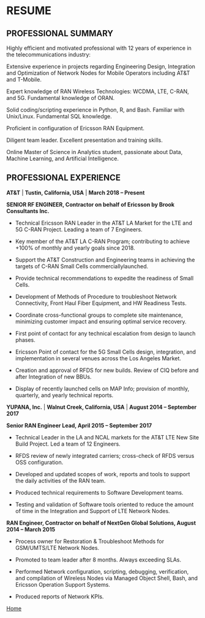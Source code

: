 # RESUME

## PROFESSIONAL SUMMARY

Highly efficient and motivated professional with 12 years of experience in the telecommunications industry:

Extensive experience in projects regarding Engineering Design, Integration and Optimization of Network Nodes for Mobile Operators including AT&T and T-Mobile.

Expert knowledge of RAN Wireless Technologies: WCDMA, LTE, C-RAN, and 5G. Fundamental knowledge of ORAN.

Solid coding/scripting experience in Python, R, and Bash. Familiar with Unix/Linux. Fundamental SQL knowledge. 

Proficient in configuration of Ericsson RAN Equipment.

Diligent team leader. Excellent presentation and training skills. 

Online Master of Science in Analytics student, passionate about Data, Machine Learning, and Artificial Intelligence.



## PROFESSIONAL EXPERIENCE


**AT&T** | **Tustin, California, USA** | **March 2018 – Present**

**SENIOR RF ENGINEER, Contractor on behalf of Ericsson by Brook Consultants Inc.**



- Technical Ericsson RAN Leader in the AT&T LA Market for the LTE and 5G C-RAN Project. Leading a team of 7 Engineers.

- Key member of the AT&T LA C-RAN Program; contributing to achieve +100% of monthly and yearly goals since 2018.

- Support the AT&T Construction and Engineering teams in achieving the targets of C-RAN Small Cells commerciallylaunched.

- Provide technical recommendations to expedite the readiness of Small Cells. 

- Development of Methods of Procedure to troubleshoot Network Connectivity, Front Haul Fiber Equipment, and HW Readiness Tests.

- Coordinate cross-functional groups to complete site maintenance, minimizing customer impact and ensuring optimal service recovery.

- First point of contact for any technical escalation from design to launch phases. 

- Ericsson Point of contact for the 5G Small Cells design, integration, and implementation in several venues across the Los Angeles Market.

- Creation and approval of RFDS for new builds. Review of CIQ before and after Integration of new BBUs.

- Display of recently launched cells on MAP Info; provision of monthly, quarterly, and yearly technical reports.



**YUPANA, Inc.** | **Walnut Creek, California, USA** | **August 2014 – September 2017**

**Senior RAN Engineer Lead, April 2015 – September 2017**

- Technical Leader in the LA and NCAL markets for the AT&T LTE New Site Build Project. Led a team of 12 Engineers.

- RFDS review of newly integrated carriers; cross-check of RFDS versus OSS configuration.

- Developed and updated scopes of work, reports and tools to support the daily activities of the RAN team.

- Produced technical requirements to Software Development teams. 

- Testing and validation of Software tools oriented to reduce the amount of time in the Integration and Support of LTE Network Nodes.


**RAN Engineer, Contractor on behalf of NextGen Global Solutions, August 2014 – March 2015**

- Process owner for Restoration & Troubleshoot Methods for GSM/UMTS/LTE Network Nodes.

- Promoted to team leader after 8 months. Always exceeding SLAs.

- Performed Network configuration, scripting, debugging, verification, and compilation of Wireless Nodes via Managed Object Shell, Bash, and Ericsson Operation Support Systems. 

- Produced reports of Network KPIs.


[Home](https://manuelsr26.github.io/)
